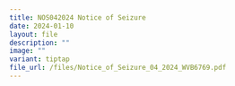 ```yaml
---
title: NOS042024 Notice of Seizure
date: 2024-01-10
layout: file
description: ""
image: ""
variant: tiptap
file_url: /files/Notice_of_Seizure_04_2024_WVB6769.pdf
---
```

